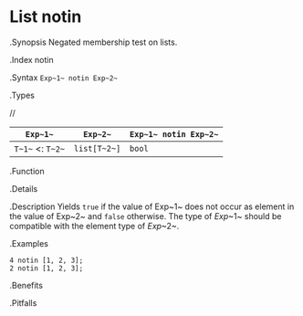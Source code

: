 # List notin

.Synopsis
Negated membership test on lists.

.Index
notin

.Syntax
`Exp~1~ notin Exp~2~`

.Types

//

| `Exp~1~`           |  `Exp~2~`      | `Exp~1~ notin Exp~2~`  |
| --- | --- | --- |
| `T~1~`  <: `T~2~` |  `list[T~2~]`  | `bool`                   |


.Function

.Details

.Description
Yields `true` if the value of Exp~1~ does not occur as element in the value of Exp~2~ and `false` otherwise. 
The type of _Exp_~1~ should be compatible with the element type of _Exp_~2~.

.Examples
```rascal-shell
4 notin [1, 2, 3];
2 notin [1, 2, 3];
```

.Benefits

.Pitfalls

